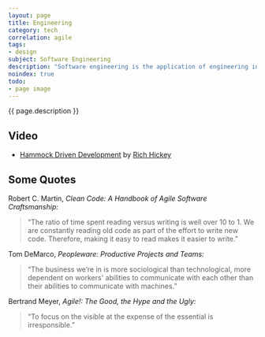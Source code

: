 ```yaml
---
layout: page
title: Engineering
category: tech
correlation: agile
tags:
- design
subject: Software Engineering
description: "Software engineering is the application of engineering in the processes of designing, developing, delivering, and maintaining software."
noindex: true
todo:
- page image
---
```


{{ page.description }}

Video
-----
* [Hammock Driven Development](https://www.youtube.com/watch?v=f84n5oFoZBc) by [Rich Hickey](https://twitter.com/richhickey)

## Some Quotes

Robert C. Martin, _Clean Code: A Handbook of Agile Software Craftsmanship:_
> “The ratio of time spent reading versus writing is well over 10 to 1. We are constantly reading old code as part of the effort to write new code. Therefore, making it easy to read makes it easier to write.”

Tom DeMarco, _Peopleware: Productive Projects and Teams:_
> “The business we’re in is more sociological than technological, more dependent on workers' abilities to communicate with each other than their abilities to communicate with machines.”

Bertrand Meyer, _Agile!: The Good, the Hype and the Ugly:_
> “To focus on the visible at the expense of the essential is irresponsible.”
